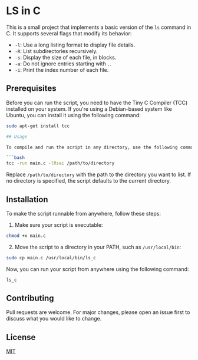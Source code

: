 # LS in C

This is a small project that implements a basic version of the `ls` command in C. It supports several flags that modify its behavior:

- `-l`: Use a long listing format to display file details.
- `-R`: List subdirectories recursively.
- `-s`: Display the size of each file, in blocks.
- `-a`: Do not ignore entries starting with `.`.
- `-i`: Print the index number of each file.

## Prerequisites

Before you can run the script, you need to have the Tiny C Compiler (TCC) installed on your system. If you're using a Debian-based system like Ubuntu, you can install it using the following command:

```bash
sudo apt-get install tcc

## Usage

To compile and run the script in any directory, use the following commands:

```bash
tcc -run main.c -lRsai /path/to/directory
```

Replace `/path/to/directory` with the path to the directory you want to list. If no directory is specified, the script defaults to the current directory.


## Installation

To make the script runnable from anywhere, follow these steps:

1. Make sure your script is executable:

```bash
chmod +x main.c
```

2. Move the script to a directory in your PATH, such as `/usr/local/bin`:

```bash
sudo cp main.c /usr/local/bin/ls_c
```

Now, you can run your script from anywhere using the following command:

```bash
ls_c
```

## Contributing

Pull requests are welcome. For major changes, please open an issue first to discuss what you would like to change.

## License

[MIT](https://choosealicense.com/licenses/mit/)
